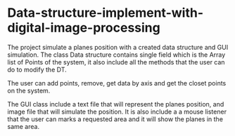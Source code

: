 ﻿# Data-structure-implement-with-digital-image-processing


The project simulate a planes position with a created data structure and GUI simulation.
The class Data structure contains single field which is the Array list of Points of the system, it also include all the methods that the user can do to modify the DT.

The user can add points, remove, get data by axis and get the closet points on the system.

The GUI class include a text file that will represent the planes position, and image file that will simulate the position.
It is also include a a mouse listener that the user can marks a requested area and it will show the planes in the same area.
